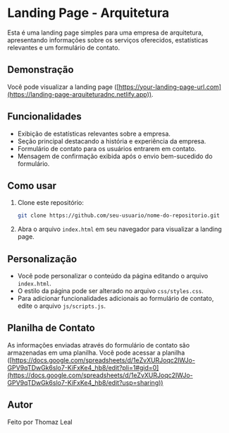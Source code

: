 # Landing Page - Arquitetura

Esta é uma landing page simples para uma empresa de arquitetura, apresentando informações sobre os serviços oferecidos, estatísticas relevantes e um formulário de contato.

## Demonstração

Você pode visualizar a landing page ([https://your-landing-page-url.com](https://landing-page-arquiteturadnc.netlify.app)).

## Funcionalidades

- Exibição de estatísticas relevantes sobre a empresa.
- Seção principal destacando a história e experiência da empresa.
- Formulário de contato para os usuários entrarem em contato.
- Mensagem de confirmação exibida após o envio bem-sucedido do formulário.

## Como usar

1. Clone este repositório:

   ```bash
   git clone https://github.com/seu-usuario/nome-do-repositorio.git
   ```

2. Abra o arquivo `index.html` em seu navegador para visualizar a landing page.

## Personalização

- Você pode personalizar o conteúdo da página editando o arquivo `index.html`.
- O estilo da página pode ser alterado no arquivo `css/styles.css`.
- Para adicionar funcionalidades adicionais ao formulário de contato, edite o arquivo `js/scripts.js`.

## Planilha de Contato

As informações enviadas através do formulário de contato são armazenadas em uma planilha. Você pode acessar a planilha ([https://docs.google.com/spreadsheets/d/1eZvXURJoqc2IWJo-GPV9qTDwGk6slo7-KiFxKe4_hb8/edit?pli=1#gid=0](https://docs.google.com/spreadsheets/d/1eZvXURJoqc2IWJo-GPV9qTDwGk6slo7-KiFxKe4_hb8/edit?usp=sharing))

## Autor

Feito por Thomaz Leal
